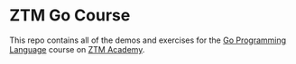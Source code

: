 # ZTM Go Course

This repo contains all of the demos and exercises for the [Go Programming Language](https://go.dev/) course on [ZTM Academy](https://zerotomastery.io/courses/).
